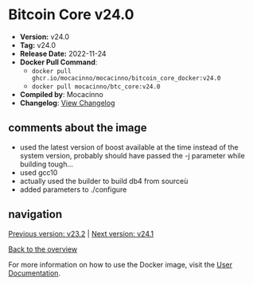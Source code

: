 # Bitcoin Core v24.0

- **Version:** v24.0
- **Tag:** v24.0
- **Release Date:** 2022-11-24
- **Docker Pull Command**:
  - `docker pull ghcr.io/mocacinno/mocacinno/bitcoin_core_docker:v24.0`
  - `docker pull mocacinno/btc_core:v24.0`
- **Compiled by**: Mocacinno
- **Changelog**: [View Changelog](https://github.com/bitcoin/bitcoin/blob/v24.0/doc/release-notes.md)

## comments about the image

- used the latest version of boost available at the time instead of the system version, probably should have passed the -j parameter while building tough...
- used gcc10
- actually used the builder to build db4 from sourceù
- added parameters to ./configure

## navigation

[Previous version: v23.2](./v23.2.md) | [Next version: v24.1](./v24.1.md)

[Back to the overview](./Readme.md)

For more information on how to use the Docker image, visit the [User Documentation](../userdocs/Readme.md).
